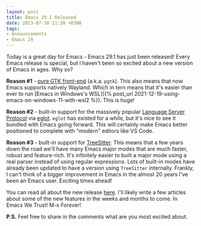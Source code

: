 ```yaml
---
layout: post
title: Emacs 29.1 Released
date: 2023-07-30 11:20 +0300
tags:
- Announcements
- Emacs 29
---
```


Today is a great day for Emacs - Emacs 29.1 has just been released!
Every Emacs release is special, but I haven't been so excited about a new version of Emacs
in ages. Why so?

**Reason #1** - [pure GTK
front-end](https://batsov.com/articles/2021/12/06/emacs-is-not-a-proper-gtk-application/)
(a.k.a. `pgtk`). This also means that now Emacs supports natively Wayland. Which in tern means that it's easier than ever to run [Emacs in Windows's WSL]({% post_url 2021-12-19-using-emacs-on-windows-11-with-wsl2 %}). This is huge!

**Reason #2** - built-in support for the massively popular [Language Server Protocol](https://microsoft.github.io/language-server-protocol/) via [eglot](https://github.com/joaotavora/eglot). `eglot` has existed for a while, but it's nice
to see it bundled with Emacs going forward. This will certainly make Emacs better positioned to complete with "modern" editors like VS Code.

**Reason #3** - built-in support for
[TreeSitter](https://tree-sitter.github.io/tree-sitter/). This means that a few
years down the road we'll have many Emacs major modes that are much faster, robust
and feature-rich. It's infinitely easier to built a major mode using a real
parser instead of using regular expressions.  Lots of built-in modes have
already been updated to have a version using `TreeSitter` internally. Frankly, I
can't think of a bigger improvement in Emacs in the almost 20 years I've been an
Emacs user. Exciting times ahead!

You can read all about the new release [here](https://github.com/emacs-mirror/emacs/blob/master/etc/NEWS.29). I'll likely write a few articles about some of the new features in the weeks and months to come. In Emacs We Trust! M-x Forever!

**P.S.** Feel free to share in the comments what are you most excited about.
